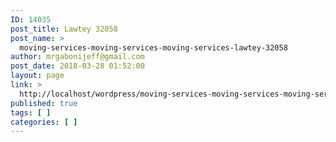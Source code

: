 ```yaml
---
ID: 14035
post_title: Lawtey 32058
post_name: >
  moving-services-moving-services-moving-services-lawtey-32058
author: mrgabonijeff@gmail.com
post_date: 2018-03-28 01:52:00
layout: page
link: >
  http://localhost/wordpress/moving-services-moving-services-moving-services-lawtey-32058/
published: true
tags: [ ]
categories: [ ]
---
```

